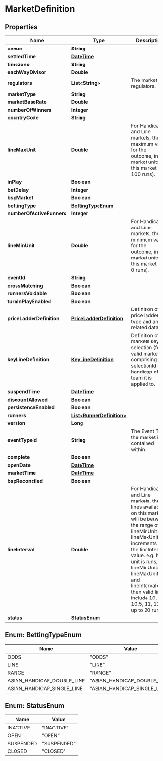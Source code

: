 
# MarketDefinition

## Properties
Name | Type | Description | Notes
------------ | ------------- | ------------- | -------------
**venue** | **String** |  |  [optional]
**settledTime** | [**DateTime**](DateTime.md) |  |  [optional]
**timezone** | **String** |  |  [optional]
**eachWayDivisor** | **Double** |  |  [optional]
**regulators** | **List&lt;String&gt;** | The market regulators. |  [optional]
**marketType** | **String** |  |  [optional]
**marketBaseRate** | **Double** |  |  [optional]
**numberOfWinners** | **Integer** |  |  [optional]
**countryCode** | **String** |  |  [optional]
**lineMaxUnit** | **Double** | For Handicap and Line markets, the maximum value for the outcome, in market units for this market (eg 100 runs). |  [optional]
**inPlay** | **Boolean** |  |  [optional]
**betDelay** | **Integer** |  |  [optional]
**bspMarket** | **Boolean** |  |  [optional]
**bettingType** | [**BettingTypeEnum**](#BettingTypeEnum) |  |  [optional]
**numberOfActiveRunners** | **Integer** |  |  [optional]
**lineMinUnit** | **Double** | For Handicap and Line markets, the minimum value for the outcome, in market units for this market (eg 0 runs). |  [optional]
**eventId** | **String** |  |  [optional]
**crossMatching** | **Boolean** |  |  [optional]
**runnersVoidable** | **Boolean** |  |  [optional]
**turnInPlayEnabled** | **Boolean** |  |  [optional]
**priceLadderDefinition** | [**PriceLadderDefinition**](PriceLadderDefinition.md) | Definition of the price ladder type and any related data. |  [optional]
**keyLineDefinition** | [**KeyLineDefinition**](KeyLineDefinition.md) | Definition of a markets key line selection (for valid markets), comprising the selectionId and handicap of the team it is applied to. |  [optional]
**suspendTime** | [**DateTime**](DateTime.md) |  |  [optional]
**discountAllowed** | **Boolean** |  |  [optional]
**persistenceEnabled** | **Boolean** |  |  [optional]
**runners** | [**List&lt;RunnerDefinition&gt;**](RunnerDefinition.md) |  |  [optional]
**version** | **Long** |  |  [optional]
**eventTypeId** | **String** | The Event Type the market is contained within. |  [optional]
**complete** | **Boolean** |  |  [optional]
**openDate** | [**DateTime**](DateTime.md) |  |  [optional]
**marketTime** | [**DateTime**](DateTime.md) |  |  [optional]
**bspReconciled** | **Boolean** |  |  [optional]
**lineInterval** | **Double** | For Handicap and Line markets, the lines available on this market will be between the range of lineMinUnit and lineMaxUnit, in increments of the lineInterval value. e.g. If unit is runs, lineMinUnit&#x3D;10, lineMaxUnit&#x3D;20 and lineInterval&#x3D;0.5, then valid lines include 10, 10.5, 11, 11.5 up to 20 runs. |  [optional]
**status** | [**StatusEnum**](#StatusEnum) |  |  [optional]


<a name="BettingTypeEnum"></a>
## Enum: BettingTypeEnum
Name | Value
---- | -----
ODDS | &quot;ODDS&quot;
LINE | &quot;LINE&quot;
RANGE | &quot;RANGE&quot;
ASIAN_HANDICAP_DOUBLE_LINE | &quot;ASIAN_HANDICAP_DOUBLE_LINE&quot;
ASIAN_HANDICAP_SINGLE_LINE | &quot;ASIAN_HANDICAP_SINGLE_LINE&quot;


<a name="StatusEnum"></a>
## Enum: StatusEnum
Name | Value
---- | -----
INACTIVE | &quot;INACTIVE&quot;
OPEN | &quot;OPEN&quot;
SUSPENDED | &quot;SUSPENDED&quot;
CLOSED | &quot;CLOSED&quot;



